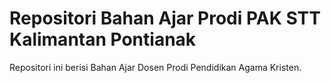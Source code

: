 # Repositori Bahan Ajar Prodi PAK STT Kalimantan Pontianak
Repositori ini berisi Bahan Ajar Dosen Prodi Pendidikan Agama Kristen.
